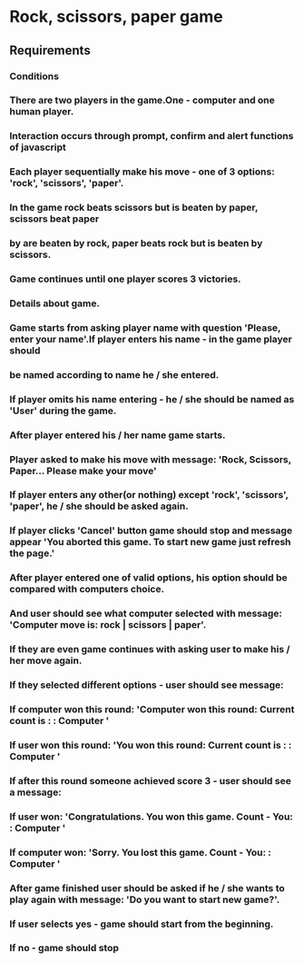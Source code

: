 # Rock, scissors, paper game

## Requirements

### Conditions
### There are two players in the game.One - computer and one human player.
### Interaction occurs through prompt, confirm and alert functions of javascript
### Each player sequentially make his move - one of 3 options: 'rock', 'scissors', 'paper'.
### In the game rock beats scissors but is beaten by paper, scissors beat paper 
### by are beaten by rock, paper beats rock but is beaten by scissors.
### Game continues until one player scores 3 victories.

### Details about game.
### Game starts from asking player name with question 'Please, enter your name'.If player enters his name - in the game player should
### be named according to name he / she entered.
### If player omits his name entering - he / she should be named as 'User' during the game.

### After player entered his / her name game starts. 
### Player asked to make his move with message: 'Rock, Scissors, Paper... Please make your move'
### If player enters any other(or nothing) except 'rock', 'scissors', 'paper', he / she should be asked again.
### If player clicks 'Cancel' button game should stop and message appear 'You aborted this game. To start new game just refresh the page.'

### After player entered one of valid options, his option should be compared with computers choice.
### And user should see what computer selected with message: 'Computer move is: rock | scissors | paper'.
### If they are even game continues with asking user to make his / her move again.
### If they selected different options - user should see message:
### If computer won this round: 'Computer won this round: Current count is <username>: <userscore>: Computer <computerScore>'
### If user won this round: 'You won this round: Current count is <username>: <userscore>: Computer <computerScore>'
### If after this round someone achieved score 3 - user should see a message:
### If user won: 'Congratulations. You won this game. Count - You: <userscore> : Computer <computerScore>'
### If computer won: 'Sorry. You lost this game. Count - You: <userscore> : Computer <computerScore>'
### After game finished user should be asked if he / she wants to play again with message: 'Do you want to start new game?'.
### If user selects yes - game should start from the beginning.
### If no - game should stop


